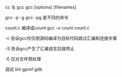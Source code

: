 cc 与 gcc
gcc [options] [filenames]

gcc -p -g 
gcc -pg 是不同的命令

count.c 编译成count
gcc -o count count.c 


-c 告诉gcc仅仅把源码编译为目标代码跳过汇编和连接步骤

-S 告诉gcc产生了汇编语言后就停止

-E 仅对文件预处理

调试
lint
gprof 
gdb 


